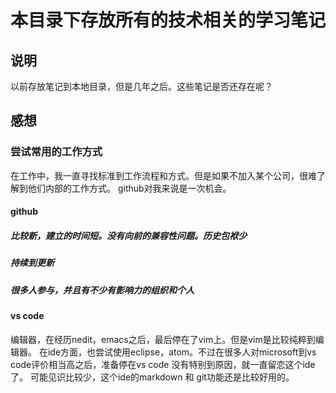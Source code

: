 # 本目录下存放所有的技术相关的学习笔记
## 说明
以前存放笔记到本地目录，但是几年之后。这些笔记是否还存在呢？


## 感想
### 尝试常用的工作方式
在工作中，我一直寻找标准到工作流程和方式。但是如果不加入某个公司，很难了解到他们内部的工作方式。
github对我来说是一次机会。
#### github
##### 比较新，建立的时间短。没有向前的兼容性问题。历史包袱少
##### 持续到更新
##### 很多人参与，并且有不少有影响力的组织和个人

#### vs code
编辑器，在经历nedit，emacs之后，最后停在了vim上。但是vim是比较纯粹到编辑器。
在ide方面，也尝试使用eclipse，atom。不过在很多人对microsoft到vs code评价相当高之后，准备停在vs code
没有特别到原因，就一直留恋这个ide了。
可能见识比较少，这个ide的markdown 和 git功能还是比较好用的。

